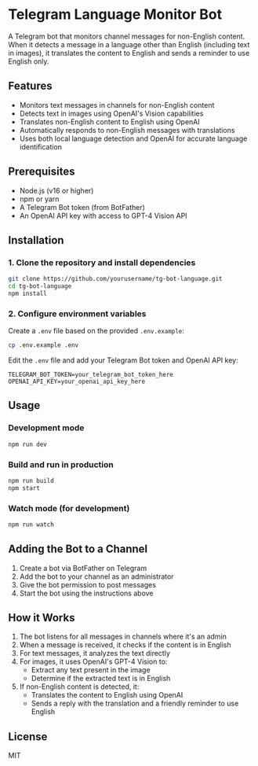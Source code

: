# Telegram Language Monitor Bot

A Telegram bot that monitors channel messages for non-English content. When it detects a message in a language other than English (including text in images), it translates the content to English and sends a reminder to use English only.

## Features

- Monitors text messages in channels for non-English content
- Detects text in images using OpenAI's Vision capabilities
- Translates non-English content to English using OpenAI
- Automatically responds to non-English messages with translations
- Uses both local language detection and OpenAI for accurate language identification

## Prerequisites

- Node.js (v16 or higher)
- npm or yarn
- A Telegram Bot token (from BotFather)
- An OpenAI API key with access to GPT-4 Vision API

## Installation

### 1. Clone the repository and install dependencies

```bash
git clone https://github.com/yourusername/tg-bot-language.git
cd tg-bot-language
npm install
```

### 2. Configure environment variables

Create a `.env` file based on the provided `.env.example`:

```bash
cp .env.example .env
```

Edit the `.env` file and add your Telegram Bot token and OpenAI API key:

```
TELEGRAM_BOT_TOKEN=your_telegram_bot_token_here
OPENAI_API_KEY=your_openai_api_key_here
```

## Usage

### Development mode

```bash
npm run dev
```

### Build and run in production

```bash
npm run build
npm start
```

### Watch mode (for development)

```bash
npm run watch
```

## Adding the Bot to a Channel

1. Create a bot via BotFather on Telegram
2. Add the bot to your channel as an administrator
3. Give the bot permission to post messages
4. Start the bot using the instructions above

## How it Works

1. The bot listens for all messages in channels where it's an admin
2. When a message is received, it checks if the content is in English
3. For text messages, it analyzes the text directly
4. For images, it uses OpenAI's GPT-4 Vision to:
   - Extract any text present in the image
   - Determine if the extracted text is in English
5. If non-English content is detected, it:
   - Translates the content to English using OpenAI
   - Sends a reply with the translation and a friendly reminder to use English

## License

MIT 